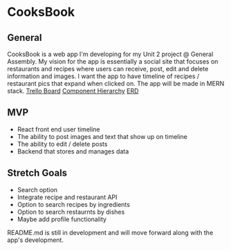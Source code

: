 # CooksBook

## General

CooksBook is a web app I'm developing for my Unit 2 project @ General Assembly. My vision for the app is essentially a social site that focuses on restaurants and recipes where users can receive, post, edit and delete information and images. I want the app to have timeline of recipes / restaurant pics that expand when clicked on. The app will be made in MERN stack. [Trello Board](https://trello.com/b/SgdrWsus/cooksbook) [Component Hierarchy](https://viewer.diagrams.net/?tags=%7B%7D&highlight=0000ff&edit=_blank&layers=1&nav=1&title=CooksBook.drawio#R%3Cmxfile%3E%3Cdiagram%20id%3D%22l8Afk79X_Ad1GSpH60Zv%22%20name%3D%22Comp%20Tier%20Tree%22%3E7VnbctowEP0aHpvxPeYxgfQy004zpTMNj8JaYyXGcoUIpl9fGUu%2BySmUOHXClDzEOrpYe%2FbsrhAje7LKPjCURl8ohnhkGTgb2dORZZmGYYp%2FObIrkEtLAktGsBxUATPyC9RMiW4IhnVjIKc05iRtggFNEgh4A0OM0W1zWEjj5ltTtAQNmAUo1tEfBPOoQH3XqPCPQJaRerOwuOhZITVYAusIYbqtQfbNyJ4wSnnxtMomEOfkKV6Kee%2Bf6C03xiDhx0wIYZvuHh4Cd%2BxnX3%2FieG3ef3snV3lE8UYa%2FCnBkF3cr%2BWm%2BU4xwehGdOWLGSP7ehsRDrMUBXnvVvheYBFfxaJliseQxPGExpTt59qhm%2F%2FlOE14DS8%2BAl9zRh%2Bg1uPtP6JHbhAYh%2BxJy82STyFEoCvgbCeGqAnKW7tSlUV7W3nUVG6Kat70JIakiJbl0hXP4kFS%2FRe0WxrtV2naN%2BkYgR8GneQGPizCfsi1PfeVkWtr5Gq0QoKv8uQgWglNoEljk3PICL%2BTPfnzPMcvXNmaZrVh051qJMKOu3qjNitvVtP2LTWv2CdgLSW1nCFsoRsWwOHA5ogtgR9Sou7cmvPcDt8pjEGMOHlsbrfLofINt5QIQ0rtOGYzMB2jpYnCTDmrntvaC3nNhWy3tVDBg7bQXl%2Bl2adLztEk952s4DNJoPegdsHHTldQ%2B9bC7itjtoPaGjyoXT1jLuiGz0TNJzQRLGdvkGZzbLwymj2N5hkgFkTXiL1Rjl3ntXF82W99KmtNVV7mql79odaoulbVsnm9lHXWtR7rk%2FO%2FPv3D%2BuT3KrljZTCU26z2ed8%2F0W2ecWChF3bbuN9MMWzEu2cRyQe19cKSUHachya8s9DE0GnC1G9xbuma935gC0Pwgs4LBXw5XhiVNnr97mEPfmAz9euaZ8Xc2zyxmcdeKThnEdRDH9lM%2FU5hCNEdL6CDuhg02bdztHXqmXBwXeg3Ic%2FRxbH%2BHSyerRbdfRVpTQAn%2B000q19xiuHVb2H2zW8%3D%3C%2Fdiagram%3E%3Cdiagram%20id%3D%22OAPj8wOkG9w_aL9k2Tr0%22%20name%3D%22ERD%22%3E7ZnNctowEICfhmM7%2FsHgHGOStplJmk5op8eOsBdbjSwxsgiQp%2B%2FKljFGJiVtQtqBE9ZKWkn7rVYr0fNH%2BfKjJLPsRiTAep6TLHv%2BRc%2FzXMdx8UdLVpVk6BlBKmliGjWCMX2EuqeRzmkCRauhEoIpOmsLY8E5xKolI1KKRbvZVLD2qDOSgiUYx4TZ0u80UVklDQOnkX8Cmmb1yLjiqiYndWMjKDKSiMWGyL%2Fs%2BSMphKq%2B8uUImDZebZeq34cdteuJSeBqnw7faHR7nhdpHny%2FII%2Bfz8YTd%2FDOaHkgbG4WfAeFInNJUKnnXPGpMLNXq9okxYLmjHAsRVPK2EgwIcsaPyEQTmOUF0qKe9ioGcQhTKZYY8YDqWC5cyHu2jzoVyByUHKFTUyH2qDGo0JTXDR43BpPtommb4TEuES61txYDT%2BM4Z5hRM8y4g9sv202XDDOJMpUjsovXPwkjKYcv2NcOKChIm0Wir53bipymiS6eyShoI9kUqpysDwTlKtyGUHUCy60rrkSRbV7XAsAFxYtI9oLx27P2cnIbTPybUZ%2BByLvtQj5FiFOcvw6R%2BFYScrTE64NXIGNKzwkrr6Fi%2BZlnD7xMoBauIY2rrND4gosXBIeKCxOvLp5nb0xr4HFi4mYKCr4iVg3MdftSDKcQzIbdiRqMZ3Bf5KkdR0pB87SwmPM0ob%2FU5Z2dvRZ2rNwvXWWVk%2FnmNO0p4H9W2maa1%2F2Ba752DK1Z%2B2xjlTtsOe%2Baz8uICMJCYXSkJrb7eQnxOrqWA%2Bzp3K0g55frp1YW0ggSWFsirhaqlZ3wMrc%2B7KpiaaCK%2FMWig7QIgg8Odfvmli8vEOLfhU3hK80MDHnCSQGVzWwHu25CdzvXH0tlOXEH9oDdBnVjPFFe9DGThtuZR%2FDLS6FmMsYTK%2FNh80tRd6WIm9bkSIyBWUpKhmvF%2F4Xj0v2OXi13qKWA2wm5pqyqdHM4oyy5JqsxFybulAkvq9LUSYkfcT2pPYDrJa1j3iDVoux7ml0ltsYvtTY3S3RDVm2Gl6TQtWzEYyRWUGrEKA75mhHyiOhlMhNIyuebHpuv%2BPyEUCY9LsuH6E38QeDF7p8bHtER2brDrp8u97CL%2F8CaR%2B%2BT1w%2F9o2lxYzEeBxcw1QvoN9I7syatEgf8lNWRowMozvwMlgoonZG9whNM3LeBzrOeyMsu025DP0zIdVIcJwmoSUSQL9ZgPYdK3b9ebz3nW7KNdXBflD914r3%2FlNn8z4p1QnzHpiDN8ds%2F3uQoyHmEvIT55fjHL4eZyw2%2F7NWx37zb7V%2F%2BQs%3D%3C%2Fdiagram%3E%3C%2Fmxfile%3E)
[ERD](https://viewer.diagrams.net/?tags=%7B%7D&highlight=0000ff&edit=_blank&layers=1&nav=1&page-id=OAPj8wOkG9w_aL9k2Tr0&title=CooksBook.drawio#R%3Cmxfile%3E%3Cdiagram%20id%3D%22l8Afk79X_Ad1GSpH60Zv%22%20name%3D%22Comp%20Tier%20Tree%22%3E7VnbctowEP0aHpvxPeYxgfQy004zpTMNj8JaYyXGcoUIpl9fGUu%2BySmUOHXClDzEOrpYe%2FbsrhAje7LKPjCURl8ohnhkGTgb2dORZZmGYYp%2FObIrkEtLAktGsBxUATPyC9RMiW4IhnVjIKc05iRtggFNEgh4A0OM0W1zWEjj5ltTtAQNmAUo1tEfBPOoQH3XqPCPQJaRerOwuOhZITVYAusIYbqtQfbNyJ4wSnnxtMomEOfkKV6Kee%2Bf6C03xiDhx0wIYZvuHh4Cd%2BxnX3%2FieG3ef3snV3lE8UYa%2FCnBkF3cr%2BWm%2BU4xwehGdOWLGSP7ehsRDrMUBXnvVvheYBFfxaJliseQxPGExpTt59qhm%2F%2FlOE14DS8%2BAl9zRh%2Bg1uPtP6JHbhAYh%2BxJy82STyFEoCvgbCeGqAnKW7tSlUV7W3nUVG6Kat70JIakiJbl0hXP4kFS%2FRe0WxrtV2naN%2BkYgR8GneQGPizCfsi1PfeVkWtr5Gq0QoKv8uQgWglNoEljk3PICL%2BTPfnzPMcvXNmaZrVh051qJMKOu3qjNitvVtP2LTWv2CdgLSW1nCFsoRsWwOHA5ogtgR9Sou7cmvPcDt8pjEGMOHlsbrfLofINt5QIQ0rtOGYzMB2jpYnCTDmrntvaC3nNhWy3tVDBg7bQXl%2Bl2adLztEk952s4DNJoPegdsHHTldQ%2B9bC7itjtoPaGjyoXT1jLuiGz0TNJzQRLGdvkGZzbLwymj2N5hkgFkTXiL1Rjl3ntXF82W99KmtNVV7mql79odaoulbVsnm9lHXWtR7rk%2FO%2FPv3D%2BuT3KrljZTCU26z2ed8%2F0W2ecWChF3bbuN9MMWzEu2cRyQe19cKSUHachya8s9DE0GnC1G9xbuma935gC0Pwgs4LBXw5XhiVNnr97mEPfmAz9euaZ8Xc2zyxmcdeKThnEdRDH9lM%2FU5hCNEdL6CDuhg02bdztHXqmXBwXeg3Ic%2FRxbH%2BHSyerRbdfRVpTQAn%2B000q19xiuHVb2H2zW8%3D%3C%2Fdiagram%3E%3Cdiagram%20id%3D%22OAPj8wOkG9w_aL9k2Tr0%22%20name%3D%22ERD%22%3E7ZnNctowEICfhmM7%2FsHgHGOStplJmk5op8eOsBdbjSwxsgiQp%2B%2FKljFGJiVtQtqBE9ZKWkn7rVYr0fNH%2BfKjJLPsRiTAep6TLHv%2BRc%2FzXMdx8UdLVpVk6BlBKmliGjWCMX2EuqeRzmkCRauhEoIpOmsLY8E5xKolI1KKRbvZVLD2qDOSgiUYx4TZ0u80UVklDQOnkX8Cmmb1yLjiqiYndWMjKDKSiMWGyL%2Fs%2BSMphKq%2B8uUImDZebZeq34cdteuJSeBqnw7faHR7nhdpHny%2FII%2Bfz8YTd%2FDOaHkgbG4WfAeFInNJUKnnXPGpMLNXq9okxYLmjHAsRVPK2EgwIcsaPyEQTmOUF0qKe9ioGcQhTKZYY8YDqWC5cyHu2jzoVyByUHKFTUyH2qDGo0JTXDR43BpPtommb4TEuES61txYDT%2BM4Z5hRM8y4g9sv202XDDOJMpUjsovXPwkjKYcv2NcOKChIm0Wir53bipymiS6eyShoI9kUqpysDwTlKtyGUHUCy60rrkSRbV7XAsAFxYtI9oLx27P2cnIbTPybUZ%2BByLvtQj5FiFOcvw6R%2BFYScrTE64NXIGNKzwkrr6Fi%2BZlnD7xMoBauIY2rrND4gosXBIeKCxOvLp5nb0xr4HFi4mYKCr4iVg3MdftSDKcQzIbdiRqMZ3Bf5KkdR0pB87SwmPM0ob%2FU5Z2dvRZ2rNwvXWWVk%2FnmNO0p4H9W2maa1%2F2Ba752DK1Z%2B2xjlTtsOe%2Baz8uICMJCYXSkJrb7eQnxOrqWA%2Bzp3K0g55frp1YW0ggSWFsirhaqlZ3wMrc%2B7KpiaaCK%2FMWig7QIgg8Odfvmli8vEOLfhU3hK80MDHnCSQGVzWwHu25CdzvXH0tlOXEH9oDdBnVjPFFe9DGThtuZR%2FDLS6FmMsYTK%2FNh80tRd6WIm9bkSIyBWUpKhmvF%2F4Xj0v2OXi13qKWA2wm5pqyqdHM4oyy5JqsxFybulAkvq9LUSYkfcT2pPYDrJa1j3iDVoux7ml0ltsYvtTY3S3RDVm2Gl6TQtWzEYyRWUGrEKA75mhHyiOhlMhNIyuebHpuv%2BPyEUCY9LsuH6E38QeDF7p8bHtER2brDrp8u97CL%2F8CaR%2B%2BT1w%2F9o2lxYzEeBxcw1QvoN9I7syatEgf8lNWRowMozvwMlgoonZG9whNM3LeBzrOeyMsu025DP0zIdVIcJwmoSUSQL9ZgPYdK3b9ebz3nW7KNdXBflD914r3%2FlNn8z4p1QnzHpiDN8ds%2F3uQoyHmEvIT55fjHL4eZyw2%2F7NWx37zb7V%2F%2BQs%3D%3C%2Fdiagram%3E%3C%2Fmxfile%3E)

## MVP

- React front end user timeline
- The ability to post images and text that show up on timeline
- The ability to edit / delete posts
- Backend that stores and manages data

## Stretch Goals

- Search option
- Integrate recipe and restaurant API
- Option to search recipes by ingredients
- Option to search restaurnts by dishes
- Maybe add profile functionality

README.md is still in development and will move forward along with the app's development.
